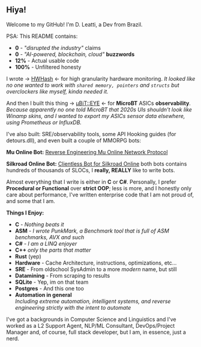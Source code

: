 
## Hiya!

Welcome to my GitHub! I'm D. Leatti, a Dev from Brazil.

PSA: This README contains:
- **0** - *"disrupted the industry"* claims 
- **0** - *"AI-powered, blockchain, cloud"* **buzzwords**
- **12%** - Actual usable code
- **100%** - Unfiltered honesty

I wrote → [HWHash](https://www.nuget.org/packages/HWHash) ← for high granularity hardware monitoring.
*It looked like no one wanted to work with ```shared memory, pointers``` and ```structs``` but overclockers like myself, kinda needed it.*

And then I built this thing → [μBiT::EYE](https://ubit.watch) ← for **MicroBT** ASICs **observability**. 
*Because apparently no one told MicroBT that 2020s UIs shouldn't look like Winamp skins, and I wanted to export my ASICs sensor data elsewhere, using Prometheus or InfluxDB.*

I've also built: SRE/observability tools, some API Hooking guides (for detours.dll), and even built a couple of MMORPG bots:

**Mu Online Bot:** [Reverse Engineering Mu Online Network Protocol](https://kernelriot.com/blog/reverse-engineering-mu-online-network-protocol) 

**Silkroad Online Bot:** [Clientless Bot for Silkroad Online](https://kernelriot.com/blog/silkroad-online-clientless-bot) 
both bots contains hundreds of thousands of SLOCs, I **really, REALLY** like to write bots.

Almost everything that I write is either in **C** or **C#**. Personally, I prefer **Procedural or Functional** over **strict OOP**; less is more, and I honestly only care about performance, I've written enterprise code that I am not proud of, and some that I am. 

**Things I Enjoy:**

- **C** - *Nothing beats it*
- **ASM** - *I wrote PunkMark, a Benchmark tool that is full of ASM benchmarks, AVX and such* 
- **C#** - *I am a LINQ enjoyer*
- **C++** *only the parts that matter*
- **Rust** (yep)
- **Hardware** - Cache Architecture, instructions, optimizations, etc...
- **SRE** - From oldschool SysAdmin to a more *modern* name, but still
- **Datamining** - From scraping to results
- **SQLite** - Yep, im on that team
- **Postgres** - And this one too
- **Automation in general**  
  *Including extreme automation, intelligent systems, and reverse engineering strictly with the intent to automate*

I've got a backgrounds in Computer Science and Linguistics and I've worked as a L2 Support Agent, NLP/ML Consultant, DevOps/Project Manager and, of course, full stack developer, but I am, in essence, just a nerd.


<!--
**layer07/layer07** is a ✨ _special_ ✨ repository because its `README.md` (this file) appears on your GitHub profile.

Here are some ideas to get you started:

- 🔭 I’m currently working on ...
- 🌱 I’m currently learning ...
- 👯 I’m looking to collaborate on ...
- 🤔 I’m looking for help with ...
- 💬 Ask me about ...
- 📫 How to reach me: ...
- 😄 Pronouns: ...
- ⚡ Fun fact: ...
-->
